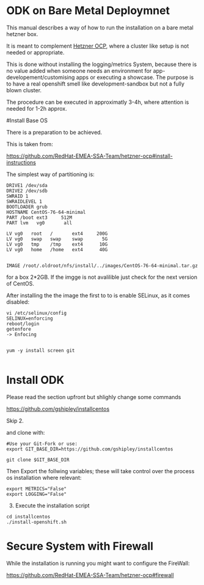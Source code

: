 
# ODK on Bare Metal Deploymnet

This  manual describes a way of how to run the installation on a bare metal hetzner box.

It is meant to complement [Hetzner OCP](https://github.com/RedHat-EMEA-SSA-Team/hetzner-ocp), where a cluster like setup is not needed or appropriate.

This is done without installing the logging/metrics System, because there is no value added when someone needs an environment for app-developement/customising apps or executing a showcase.
The purpose is to have a real openshift smell like development-sandbox but not a fully blown cluster.

The procedure can be executed in approximatly 3-4h, where attention is needed for 1-2h approx.


#Install Base OS

There is a preparation to be achieved.

This is taken from:

https://github.com/RedHat-EMEA-SSA-Team/hetzner-ocp#install-instructions

The simplest way of partitioning is:
```
DRIVE1 /dev/sda
DRIVE2 /dev/sdb
SWRAID 1
SWRAIDLEVEL 1
BOOTLOADER grub
HOSTNAME CentOS-76-64-minimal
PART /boot ext3     512M
PART lvm   vg0       all

LV vg0   root   /       ext4     200G
LV vg0   swap   swap    swap       5G
LV vg0   tmp    /tmp    ext4      10G
LV vg0   home   /home   ext4      40G


IMAGE /root/.oldroot/nfs/install/../images/CentOS-76-64-minimal.tar.gz
```

for a box 2*2GB. If the imgge is not avalilible just check for the next version of CentOS.


After installing the the image the first to to is enable SELinux, as it comes disabled:

```
vi /etc/selinux/config
SELINUX=enforcing
reboot/login
getenfore
-> Enfocing


yum -y install screen git


```

# Install ODK


Please read the section upfront but shlighly change some commands

https://github.com/gshipley/installcentos

Skip 2.

and clone with:

```
#Use your Git-Fork or use:
export GIT_BASE_DIR=https://github.com/gshipley/installcentos

git clone $GIT_BASE_DIR
```
Then Export the follwing variables; these will take control over the
process os installation where relevant:

```
export METRICS="False"
export LOGGING="False"
```

3. Execute the installation script

```
cd installcentos
./install-openshift.sh
```

# Secure System with Firewall

While the installation is running you might want to configure the FireWall:

https://github.com/RedHat-EMEA-SSA-Team/hetzner-ocp#firewall
